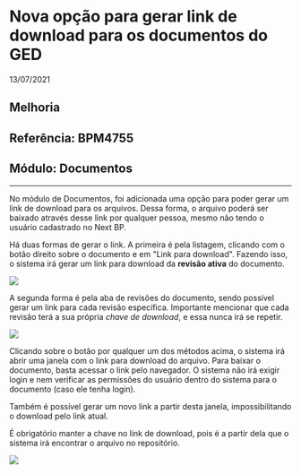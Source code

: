 # Nova opção para gerar link de download para os documentos do GED
13/07/2021
## Melhoria
## Referência: BPM4755
## Módulo: Documentos
***

No módulo de Documentos, foi adicionada uma opção para poder gerar um link de download para os arquivos. Dessa forma, o arquivo poderá ser baixado através desse link por qualquer pessoa, mesmo não tendo o usuário cadastrado no Next BP.

Há duas formas de gerar o link. A primeira é pela listagem, clicando com o botão direito sobre o documento e em "Link para download". Fazendo isso, o sistema irá gerar um link para download da **revisão ativa** do documento.

![]([PATH_IMG]/bpm4755_link_download_listagem.png)

A segunda forma é pela aba de revisões do documento, sendo possível gerar um link para cada revisão específica. Importante mencionar que cada revisão terá a sua própria *chave de download*, e essa nunca irá se repetir.

![]([PATH_IMG]/bpm4755_link_download_revisoes.png)

Clicando sobre o botão por qualquer um dos métodos acima, o sistema irá abrir uma janela com o link para download do arquivo. Para baixar o documento, basta acessar o link pelo navegador. O sistema não irá exigir login e nem verificar as permissões do usuário dentro do sistema para o documento (caso ele tenha login).

Também é possível gerar um novo link a partir desta janela, impossibilitando o download pelo link atual.

É obrigatório manter a chave no link de download, pois é a partir dela que o sistema irá encontrar o arquivo no repositório.

![]([PATH_IMG]/bpm4755_link_download.png)
